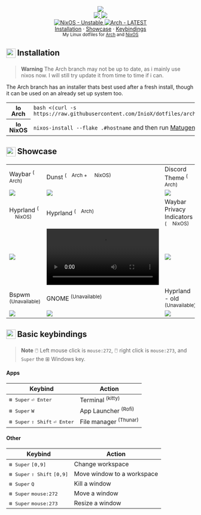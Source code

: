 <div align="center">
  <img src="https://socialify.git.ci/iniox/dotfiles/image?description=1&language=1&name=1&owner=1&theme=Dark">
</div>

<div align="center">
  <a href="">
      <img src="https://img.shields.io/github/issues/InioX/dotfiles?color=ffffff&style=for-the-badge">
   </a>
   <a href="https://github.com/InioX/dotfiles/stargazers">
      <img src="https://img.shields.io/github/stars/InioX/dotfiles?color=ffffff&style=for-the-badge">
   </a>
  <br>
  <a href="https://github.com/InioX/dotfiles/tree/nixos"><img src="https://img.shields.io/badge/NixOS-Unstable-ffffff?style=for-the-badge&logo=NixOS&logoColor=white" alt="NixOS - Unstable">
  <a href="https://github.com/InioX/dotfiles/tree/arch/"><img src="https://img.shields.io/badge/Arch-LATEST-ffffff?style=for-the-badge&logo=Arch+Linux&logoColor=white" alt="Arch - LATEST"></a><br>
  <div>
    <a href="#package-installation">Installation</a>
    ·
  <a href="#-showcase">Showcase</a>
    ·
  <a href="#keyboard-basic-keybindings">Keybindings</a>
  </div>
  <div align="center">
    <sub>My Linux dotfiles for <a href="https://github.com/InioX/dotfiles/tree/arch">Arch</a> and <a href="https://github.com/InioX/dotfiles/tree/nixos">NixOS</a>
  </div>
</div>

<h2>
     <sub>
          <img  src="https://github.com/InioX/dotfiles/assets/81521595/3b3dcf24-ceee-4577-b949-a268cc1eb896"
           height="25"
           width="25">
     </sub>
     Installation
</h2>

> **Warning**
> The Arch branch may not be up to date, as i mainly use nixos now. I will still try update it from time to time if i can.

The Arch branch has an installer thats best used after a fresh install, though it can be used on an already set up system too.

<table>
  <tr>
    <th><img src="http://wiki.installgentoo.com/images/f/f9/Arch-linux-logo.png" alt="logo" width=15> Arch</th>
    <td><code>bash <(curl -s https://raw.githubusercontent.com/InioX/dotfiles/arch/install.sh)</code></td>
  </tr>
  <tr>
    <th><img src="https://camo.githubusercontent.com/33a99d1ffcc8b23014fd5f6dd6bfad0f8923d44d61bdd2aad05f010ed8d14cb4/68747470733a2f2f6e69786f732e6f72672f6c6f676f2f6e69786f732d6c6f676f2d6f6e6c792d68697265732e706e67" alt="logo" width=15> NixOS</th>
    <td><code>nixos-install --flake .#hostname</code> and then run <a href="https://github.com/InioX/Matugen">Matugen</a> <sup>(or follow <a href="https://github.com/InioX/dotfiles/tree/nixos#package-installation">this</a>)</sup></td>
  </tr>
</table>
      
<h2>
     <sub>
          <img  src="https://github.com/InioX/dotfiles/assets/81521595/718ef5e6-39d8-40fd-82c6-e7ac9f5327ff"
           height="25"
           width="25">
     </sub>
     Showcase
</h2>

<table>
  <tr>
    <td>Waybar <sup>(<img src="http://wiki.installgentoo.com/images/f/f9/Arch-linux-logo.png" width=10> Arch)</sup></td>
    <td>Dunst <sup>(<img src="http://wiki.installgentoo.com/images/f/f9/Arch-linux-logo.png" width=10> Arch + <img src="https://camo.githubusercontent.com/33a99d1ffcc8b23014fd5f6dd6bfad0f8923d44d61bdd2aad05f010ed8d14cb4/68747470733a2f2f6e69786f732e6f72672f6c6f676f2f6e69786f732d6c6f676f2d6f6e6c792d68697265732e706e67" width=12> NixOS)</sup></td>
    <td>Discord Theme <sup>(<img src="http://wiki.installgentoo.com/images/f/f9/Arch-linux-logo.png" width=10> Arch)</sup></td>
  </tr>
  <tr>
    <td><img src="https://media.discordapp.net/attachments/1134177615964545024/1134178054596464760/image-7.png?width=1438&height=32"></td>
    <td><img src="https://cdn.discordapp.com/attachments/1134177615964545024/1134186572493897869/image-103.png"></td>
    <td><img src="https://media.discordapp.net/attachments/1134177615964545024/1134203686747385876/Picsart_23-07-27_21-20-16-233.jpg?width=1173&height=660"></td>
  </tr>
  <tr>
    <td>Hyprland <sup>(<img src="https://camo.githubusercontent.com/33a99d1ffcc8b23014fd5f6dd6bfad0f8923d44d61bdd2aad05f010ed8d14cb4/68747470733a2f2f6e69786f732e6f72672f6c6f676f2f6e69786f732d6c6f676f2d6f6e6c792d68697265732e706e67" width=12> NixOS)</sup></td>
    <td>Hyprland <sup>(<img src="http://wiki.installgentoo.com/images/f/f9/Arch-linux-logo.png" width=10> Arch)</sup></td>
    <td>Waybar Privacy Indicators <sup>(<img src="https://camo.githubusercontent.com/33a99d1ffcc8b23014fd5f6dd6bfad0f8923d44d61bdd2aad05f010ed8d14cb4/68747470733a2f2f6e69786f732e6f72672f6c6f676f2f6e69786f732d6c6f676f2d6f6e6c792d68697265732e706e67" width=12> NixOS)</sup></td>
  </tr>
    <tr>
    <td><img src="https://user-images.githubusercontent.com/81521595/236634805-15e68f9b-44a5-4efc-b275-0eb1f6a28bd9.gif"></td>
    <td><video src="https://user-images.githubusercontent.com/81521595/202860841-1ebc1d34-9aee-41cc-b16e-d1028548deb1.mp4"></td>
    <td><img src="https://media.discordapp.net/attachments/1134177615964545024/1134178054835552306/image-9.png?width=1172&height=660"></td>
  </tr>
<tr>
    <td>Bspwm <sup>(Unavailable)</sup></td>
    <td>GNOME <sup>(Unavailable)</sup></td>
    <td>Hyprland - old <sup>(Unavailable)</sup></td>
  </tr>
    <tr>
    <td><img src="https://media.discordapp.net/attachments/1134177615964545024/1134178054235770920/image.png?width=1173&height=660"></td>
    <td><img src="https://media.discordapp.net/attachments/1134177615964545024/1134177915114885251/image-5.png?width=1172&height=660"></td>
    <td><img src="https://media.discordapp.net/attachments/1134177615964545024/1134177911885283389/4UbKh2z_1.png?width=1173&height=660"></td>
  </tr>
 </table>

<h2>
     <sub>
          <img  src="https://github.com/InioX/dotfiles/assets/81521595/79bffd6e-f4d8-4cbc-84e4-3d8b90124188"
           height="25"
           width="25">
     </sub>
     Basic keybindings
</h2>

> **Note**
> 🖱️ Left mouse click is `mouse:272`, 🖱️ right click is `mouse:273`, and `Super` the ⊞ Windows key.

#### Apps

| Keybind                                                  | Action                           |
| -------------------------------------------------------- | -------------------------------- |
| <kbd>⊞ Super</kbd> <kbd>⏎ Enter</kbd>                    | Terminal <sup>(kitty)</sup>      |
| <kbd>⊞ Super</kbd> <kbd>W</kbd>                          | App Launcher <sup>(Rofi)</sup>   |
| <kbd>⊞ Super</kbd> <kbd>⇧ Shift</kbd> <kbd>⏎ Enter</kbd> | File manager <sup>(Thunar)</sup> |

#### Other

| Keybind                                                | Action                     |
| ------------------------------------------------------ | -------------------------- |
| <kbd>⊞ Super</kbd> <kbd>[0,9]</kbd>                    | Change workspace           |
| <kbd>⊞ Super</kbd> <kbd>⇧ Shift</kbd> <kbd>[0,9]</kbd> | Move window to a workspace |
| <kbd>⊞ Super</kbd> <kbd>Q</kbd>                        | Kill a window              |
| <kbd>⊞ Super</kbd> <kbd>mouse:272</kbd>                | Move a window              |
| <kbd>⊞ Super</kbd> <kbd>mouse:273</kbd>                | Resize a window            |
